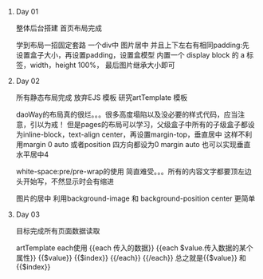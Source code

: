 1.    Day 01

      整体后台搭建
      首页布局完成

      学到布局一招固定套路 一个div中 图片居中 并且上下左右有相同padding:先设置盒子大小，再设置padding，设置盒模型
      内置一个 display block 的 a 标签，width，height 100%， 最后图片继承大小即可

2.    Day 02

      所有静态布局完成
      放弃EJS 模板 研究artTemplate 模板

      daoWay的布局真的很烂。。。很多高度塌陷以及没必要的样式代码，应当注意，引以为戒！
      但是pages的布局可以学习，父级盒子中所有的子级盒子都设为inline-block，text-align center，再设置margin-top，垂直居中
      这样不利用margin 0 auto 或者position 四方向都设为0 margin auto 也可以实现垂直水平居中4

      white-space:pre/pre-wrap的使用 简直难受。。。所有的内容文字都要顶左边头开始写，不然显示时会有缩进

      图片的居中 利用background-image 和 background-position center 更简单

3.    Day 03

      目标完成所有页面数据读取

      artTemplate each使用 {{each 传入的数据}}  {{each $value.传入数据的某个属性}} {{$value}} {{$index}} {{/each}}  {{/each}}
      总之就是{{$value}} 和 {{$index}}